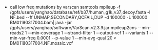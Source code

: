 * call low freq mutations by varscan
samtools mpileup -f /gpfs/users/yanghao/database/ref/b37/human_g1k_v37_decoy.fasta -l NF.bed --ff UNMAP,SECONDARY,QCFAIL,DUP -d 100000 -L 100000 BM01180317004.bam| java -jar /gpfs/users/yanghao/software/VarScan.v2.3.9.jar mpileup2cns --min-reads2 1 --min-coverage 1 --strand-filter 1 --output-vcf 1 --variants 1 --min-var-freq 0.0001 --p-value 1 --min-avg-qual 20 > BM01180317004.NF.mosaic.vcf
